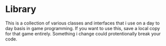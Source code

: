 # Library
This is a collection of various classes and interfaces that i use on a day to day basis in game programming. If you want to use this, save a local copy for that game entirely. Something i change could protentionally break your code.
